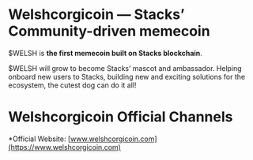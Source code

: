 # Welshcorgicoin — Stacks’ Community-driven memecoin

$WELSH is **the first memecoin built on Stacks blockchain**. 

$WELSH will grow to become Stacks’ mascot and ambassador. Helping onboard new users to Stacks, building new and exciting solutions for the ecosystem, the cutest dog can do it all!

Welshcorgicoin Official Channels
================================
*Official Website: [www.welshcorgicoin.com](https://www.welshcorgicoin.com)
